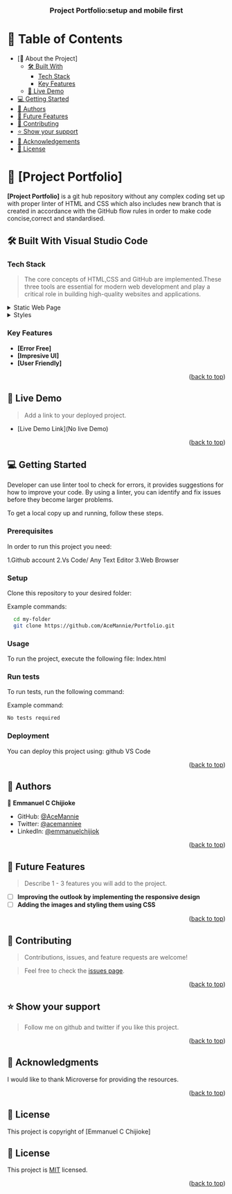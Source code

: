 <a name="readme-top"></a>

<!--
HOW TO USE:
This is an example of how you may give instructions on setting up your project locally.

Modify this file to match your project and remove sections that don't apply.

REQUIRED SECTIONS:
- Table of Contents
- About the Project
  - Built With
  - Live Demo
- Getting Started
- Authors
- Future Features
- Contributing
- Show your support
- Acknowledgements
- License

OPTIONAL SECTIONS:
- FAQ

After you're finished please remove all the comments and instructions!
-->

<div align="center">
  <!-- You are encouraged to replace this logo with your own! Otherwise you can also remove it. -->
 <h3><b>Project Portfolio:setup and mobile first</b></h3>

</div>

<!-- TABLE OF CONTENTS -->

# 📗 Table of Contents

- [📖 About the Project]
  - [🛠 Built With](#built-with)
    - [Tech Stack](#tech-stack)
    - [Key Features](#key-features)
  - [🚀 Live Demo](#live-demo)
- [💻 Getting Started](#getting-started)
- [👥 Authors](#authors)
- [🔭 Future Features](#future-features)
- [🤝 Contributing](#contributing)
- [⭐️ Show your support](#support)
- [🙏 Acknowledgements](#acknowledgements)
- [📝 License](#license)

<!-- PROJECT DESCRIPTION -->

# 📖 [Project Portfolio] <a name="about-project"></a>

**[Project Portfolio]** is a git hub repository without any complex coding set up with proper linter of  HTML and CSS which also includes new branch that is created in accordance with the GitHub flow rules in order to make code concise,correct and standardised.

## 🛠 Built With Visual Studio Code<a name="built-with"></a>

### Tech Stack <a name="tech-stack"></a>

> The core concepts of HTML,CSS and GitHub are implemented.These three tools are essential for modern web development and play a critical role in building high-quality websites and applications.

<details>
  <summary>Static Web Page</summary>
  
</details>

<details>
  <summary>Styles</summary>
 
</details>


<!-- Features -->

### Key Features <a name="key-features"></a>

- **[Error Free]**
- **[Impresive UI]**
- **[User Friendly]**

<p align="right">(<a href="#readme-top">back to top</a>)</p>

<!-- LIVE DEMO -->

## 🚀 Live Demo <a name="live-demo"></a>

> Add a link to your deployed project.

- [Live Demo Link](No live Demo)

<p align="right">(<a href="#readme-top">back to top</a>)</p>

<!-- GETTING STARTED -->

## 💻 Getting Started <a name="getting-started"></a>

Developer can use linter tool to check for errors, it provides suggestions for how to improve your code. By using a linter, you can identify and fix issues before they become larger problems.

To get a local copy up and running, follow these steps.

### Prerequisites

In order to run this project you need:

1.Github account
2.Vs Code/ Any Text Editor
3.Web Browser

### Setup

Clone this repository to your desired folder:


Example commands:

```sh
  cd my-folder
  git clone https://github.com/AceMannie/Portfolio.git
```

### Usage

To run the project, execute the following file:
Index.html
<!--
Example command:

```sh
  rails server
```
--->

### Run tests

To run tests, run the following command:


Example command:

```sh
No tests required 
```


### Deployment

You can deploy this project using:
github VS Code 

<!--
Example:

```sh

```
 -->

<p align="right">(<a href="#readme-top">back to top</a>)</p>

<!-- AUTHORS -->

## 👥 Authors <a name="authors"></a>

👤 **Emmanuel C Chijioke**

- GitHub: [@AceMannie](https://github.com/AceMannie)
- Twitter: [@acemanniee](https://twitter.com/acemanniee)
- LinkedIn: [@emmanuelchijiok](https://www.linkedin.com/in/emmanuel-chijioke-34383b261/)


<p align="right">(<a href="#readme-top">back to top</a>)</p>

<!-- FUTURE FEATURES -->

## 🔭 Future Features <a name="future-features"></a>

> Describe 1 - 3 features you will add to the project.

- [ ] **Improving the outlook by implementing the responsive design**
- [ ] **Adding the images and styling them using CSS**

<p align="right">(<a href="#readme-top">back to top</a>)</p>

<!-- CONTRIBUTING -->

## 🤝 Contributing <a name="contributing"></a>

> Contributions, issues, and feature requests are welcome!

> Feel free to check the [issues page](../../issues/).

<p align="right">(<a href="#readme-top">back to top</a>)</p>

<!-- SUPPORT -->

## ⭐️ Show your support <a name="support"></a>

> Follow me on github and twitter if you like this project.


<p align="right">(<a href="#readme-top">back to top</a>)</p>

<!-- ACKNOWLEDGEMENTS -->

## 🙏 Acknowledgments <a name="acknowledgements"></a>


I would like to thank Microverse for providing the resources.


<p align="right">(<a href="#readme-top">back to top</a>)</p>

<!-- LICENSE -->

## 📝 License <a name="license"></a>

This project is copyright of [Emmanuel C Chijioke]



## 📝 License <a name="license"></a>

This project is [MIT](LICENSE.md) licensed.

<p align="right">(<a href="#readme-top">back to top</a>)</p>
